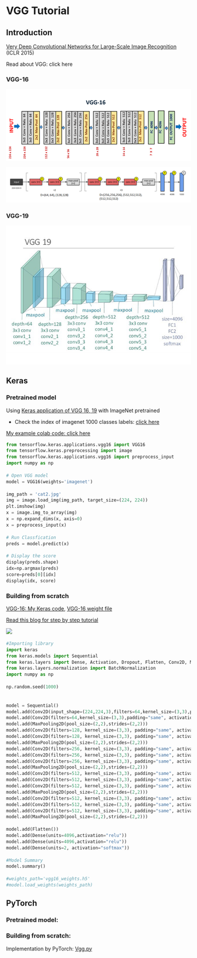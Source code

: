 # VGG Tutorial

## Introduction

[Very Deep Convolutional Networks for Large-Scale Image Recognition](https://arxiv.org/abs/1409.1556) (ICLR 2015)

Read about VGG: click here

### VGG-16

![](<../../images/image (224) (1) (1) (1).png>)

![](<../../images/image (233) (1) (1) (1).png>)

### VGG-19

![](<../../images/image (232) (1) (1) (1).png>)

## Keras

### Pretrained model

Using [Keras application of VGG 16, 19](https://keras.io/api/applications/vgg/#vgg16-function) with ImageNet pretrained

* Check the index of imagenet 1000 classes labels: [click here](https://gist.github.com/yrevar/942d3a0ac09ec9e5eb3a)

[My example colab code: click here](https://colab.research.google.com/drive/1yjiFt1BiTE7H8BduxJU-8hWSumH-KDW7#scrollTo=zHK9wFdofwor)

```python
from tensorflow.keras.applications.vgg16 import VGG16
from tensorflow.keras.preprocessing import image
from tensorflow.keras.applications.vgg16 import preprocess_input
import numpy as np

# Open VGG model
model = VGG16(weights='imagenet')

img_path = 'cat2.jpg'
img = image.load_img(img_path, target_size=(224, 224))
plt.imshow(img)
x = image.img_to_array(img)
x = np.expand_dims(x, axis=0)
x = preprocess_input(x)

# Run Classfication
preds = model.predict(x)

# Display the score
display(preds.shape)
idx=np.argmax(preds)
score=preds[0][idx]
display(idx, score)
```

### Building from scratch

[VGG-16: My Keras code](https://colab.research.google.com/drive/1TUI3WX639yajO0Hf6KW-GsQ8VCZxPFod?usp=sharing), [VGG-16 weight file](https://drive.google.com/u/1/uc?id=0Bz7KyqmuGsilT0J5dmRCM0ROVHc\&export=download)

[Read this blog for step by step tutorial](https://towardsdatascience.com/step-by-step-vgg16-implementation-in-keras-for-beginners-a833c686ae6c)

![](<../../.gitbook/assets/image (251).png>)

```python
#Importing library
import keras
from keras.models import Sequential
from keras.layers import Dense, Activation, Dropout, Flatten, Conv2D, MaxPooling2D
from keras.layers.normalization import BatchNormalization
import numpy as np

np.random.seed(1000)


model = Sequential()
model.add(Conv2D(input_shape=(224,224,3),filters=64,kernel_size=(3,3),padding="same", activation="relu"))
model.add(Conv2D(filters=64,kernel_size=(3,3),padding="same", activation="relu"))
model.add(MaxPooling2D(pool_size=(2,2),strides=(2,2)))
model.add(Conv2D(filters=128, kernel_size=(3,3), padding="same", activation="relu"))
model.add(Conv2D(filters=128, kernel_size=(3,3), padding="same", activation="relu"))
model.add(MaxPooling2D(pool_size=(2,2),strides=(2,2)))
model.add(Conv2D(filters=256, kernel_size=(3,3), padding="same", activation="relu"))
model.add(Conv2D(filters=256, kernel_size=(3,3), padding="same", activation="relu"))
model.add(Conv2D(filters=256, kernel_size=(3,3), padding="same", activation="relu"))
model.add(MaxPooling2D(pool_size=(2,2),strides=(2,2)))
model.add(Conv2D(filters=512, kernel_size=(3,3), padding="same", activation="relu"))
model.add(Conv2D(filters=512, kernel_size=(3,3), padding="same", activation="relu"))
model.add(Conv2D(filters=512, kernel_size=(3,3), padding="same", activation="relu"))
model.add(MaxPooling2D(pool_size=(2,2),strides=(2,2)))
model.add(Conv2D(filters=512, kernel_size=(3,3), padding="same", activation="relu"))
model.add(Conv2D(filters=512, kernel_size=(3,3), padding="same", activation="relu"))
model.add(Conv2D(filters=512, kernel_size=(3,3), padding="same", activation="relu"))
model.add(MaxPooling2D(pool_size=(2,2),strides=(2,2)))

model.add(Flatten())
model.add(Dense(units=4096,activation="relu"))
model.add(Dense(units=4096,activation="relu"))
model.add(Dense(units=2, activation="softmax"))

#Model Summary
model.summary()

#weights_path='vgg16_weights.h5'
#model.load_weights(weights_path)
```

## PyTorch

### Pretrained model:

### Building from scratch:

Implementation by PyTorch: [Vgg.py](https://github.com/pytorch/vision/blob/master/torchvision/models/vgg.py)
